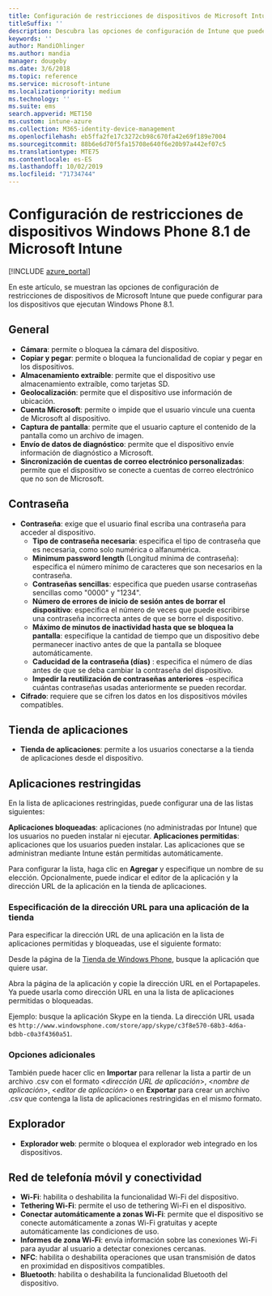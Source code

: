 ```yaml
---
title: Configuración de restricciones de dispositivos de Microsoft Intune para Windows Phone 8.1
titleSuffix: ''
description: Descubra las opciones de configuración de Intune que puede usar para controlar la funcionalidad y la configuración de los dispositivos que ejecutan Windows Phone 8.1.
keywords: ''
author: MandiOhlinger
ms.author: mandia
manager: dougeby
ms.date: 3/6/2018
ms.topic: reference
ms.service: microsoft-intune
ms.localizationpriority: medium
ms.technology: ''
ms.suite: ems
search.appverid: MET150
ms.custom: intune-azure
ms.collection: M365-identity-device-management
ms.openlocfilehash: eb5ffa2fe17c3272cb98c670fa42e69f189e7004
ms.sourcegitcommit: 88b6e6d70f5fa15708e640f6e20b97a442ef07c5
ms.translationtype: MTE75
ms.contentlocale: es-ES
ms.lasthandoff: 10/02/2019
ms.locfileid: "71734744"
---
```

# <a name="microsoft-intune-windows-phone-81-device-restriction-settings"></a>Configuración de restricciones de dispositivos Windows Phone 8.1 de Microsoft Intune

[!INCLUDE [azure_portal](../includes/azure_portal.md)]

En este artículo, se muestran las opciones de configuración de restricciones de dispositivos de Microsoft Intune que puede configurar para los dispositivos que ejecutan Windows Phone 8.1.


## <a name="general"></a>General

- **Cámara**: permite o bloquea la cámara del dispositivo.
- **Copiar y pegar**: permite o bloquea la funcionalidad de copiar y pegar en los dispositivos.
- **Almacenamiento extraíble**: permite que el dispositivo use almacenamiento extraíble, como tarjetas SD.
- **Geolocalización**: permite que el dispositivo use información de ubicación.
- **Cuenta Microsoft**: permite o impide que el usuario vincule una cuenta de Microsoft al dispositivo.
- **Captura de pantalla**: permite que el usuario capture el contenido de la pantalla como un archivo de imagen.
- **Envío de datos de diagnóstico**: permite que el dispositivo envíe información de diagnóstico a Microsoft.
- **Sincronización de cuentas de correo electrónico personalizadas**: permite que el dispositivo se conecte a cuentas de correo electrónico que no son de Microsoft.

## <a name="password"></a>Contraseña

- **Contraseña**: exige que el usuario final escriba una contraseña para acceder al dispositivo.
  - **Tipo de contraseña necesaria**: especifica el tipo de contraseña que es necesaria, como solo numérica o alfanumérica.
  - **Minimum password length** (Longitud mínima de contraseña): especifica el número mínimo de caracteres que son necesarios en la contraseña.
  - **Contraseñas sencillas**: especifica que pueden usarse contraseñas sencillas como "0000" y "1234".
  - **Número de errores de inicio de sesión antes de borrar el dispositivo**: especifica el número de veces que puede escribirse una contraseña incorrecta antes de que se borre el dispositivo.
  - **Máximo de minutos de inactividad hasta que se bloquea la pantalla**: especifique la cantidad de tiempo que un dispositivo debe permanecer inactivo antes de que la pantalla se bloquee automáticamente.
  - **Caducidad de la contraseña (días)** : especifica el número de días antes de que se deba cambiar la contraseña del dispositivo.
  - **Impedir la reutilización de contraseñas anteriores** -especifica cuántas contraseñas usadas anteriormente se pueden recordar.
- **Cifrado**: requiere que se cifren los datos en los dispositivos móviles compatibles.

## <a name="app-store"></a>Tienda de aplicaciones

- **Tienda de aplicaciones**: permite a los usuarios conectarse a la tienda de aplicaciones desde el dispositivo.

## <a name="restricted-apps"></a>Aplicaciones restringidas

En la lista de aplicaciones restringidas, puede configurar una de las listas siguientes:

**Aplicaciones bloqueadas**: aplicaciones (no administradas por Intune) que los usuarios no pueden instalar ni ejecutar.
**Aplicaciones permitidas**: aplicaciones que los usuarios pueden instalar. Las aplicaciones que se administran mediante Intune están permitidas automáticamente.

Para configurar la lista, haga clic en **Agregar** y especifique un nombre de su elección. Opcionalmente, puede indicar el editor de la aplicación y la dirección URL de la aplicación en la tienda de aplicaciones.

### <a name="how-to-specify-the-url-to-an-app-in-the-store"></a>Especificación de la dirección URL para una aplicación de la tienda

Para especificar la dirección URL de una aplicación en la lista de aplicaciones permitidas y bloqueadas, use el siguiente formato:

Desde la página de la [Tienda de Windows Phone](https://www.microsoft.com/store/apps/windows-phone), busque la aplicación que quiere usar.

Abra la página de la aplicación y copie la dirección URL en el Portapapeles. Ya puede usarla como dirección URL en una la lista de aplicaciones permitidas o bloqueadas.

Ejemplo: busque la aplicación Skype en la tienda. La dirección URL usada es `http://www.windowsphone.com/store/app/skype/c3f8e570-68b3-4d6a-bdbb-c0a3f4360a51`.



### <a name="additional-options"></a>Opciones adicionales

También puede hacer clic en **Importar** para rellenar la lista a partir de un archivo .csv con el formato <*dirección URL de aplicación*>, <*nombre de aplicación*>, <*editor de aplicación*> o en **Exportar** para crear un archivo .csv que contenga la lista de aplicaciones restringidas en el mismo formato.


## <a name="browser"></a>Explorador

- **Explorador web**: permite o bloquea el explorador web integrado en los dispositivos.

## <a name="cellular-and-connectivity"></a>Red de telefonía móvil y conectividad

- **Wi-Fi**: habilita o deshabilita la funcionalidad Wi-Fi del dispositivo.
- **Tethering Wi-Fi**: permite el uso de tethering Wi-Fi en el dispositivo.
- **Conectar automáticamente a zonas Wi-Fi**: permite que el dispositivo se conecte automáticamente a zonas Wi-Fi gratuitas y acepte automáticamente las condiciones de uso.
- **Informes de zona Wi-Fi**: envía información sobre las conexiones Wi-Fi para ayudar al usuario a detectar conexiones cercanas.
- **NFC**: habilita o deshabilita operaciones que usan transmisión de datos en proximidad en dispositivos compatibles.
- **Bluetooth**: habilita o deshabilita la funcionalidad Bluetooth del dispositivo.
